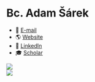 # Bc. Adam Šárek
* :e-mail: [E-mail](mailto:email@adamsarek.eu)
* :earth_americas: [Website](https://adamsarek.eu)
* :briefcase: [LinkedIn](https://www.linkedin.com/in/adamsarek)<br>
* :mortar_board: [Scholar](https://scholar.google.com/citations?user=lhp9xHgAAAAJ)
<picture>
	<source            srcset="https://github-readme-stats.vercel.app/api?username=adamsarek&include_all_commits=true&count_private=true&show_icons=true&hide_border=true&theme=dark"
		media="(prefers-color-scheme: dark)" />
	<source            srcset="https://github-readme-stats.vercel.app/api?username=adamsarek&include_all_commits=true&count_private=true&show_icons=true&hide_border=true"
		media="(prefers-color-scheme: light), (prefers-color-scheme: no-preference)" />
	<img                  src="https://github-readme-stats.vercel.app/api?username=adamsarek&include_all_commits=true&count_private=true&show_icons=true&hide_border=true" />
</picture><br>
<picture>
	<source srcset="https://github-readme-stats.vercel.app/api/top-langs/?username=adamsarek&layout=compact&langs_count=10&hide_border=true&theme=dark"
		media="(prefers-color-scheme: dark)" />
	<source srcset="https://github-readme-stats.vercel.app/api/top-langs/?username=adamsarek&layout=compact&langs_count=10&hide_border=true"
		media="(prefers-color-scheme: light), (prefers-color-scheme: no-preference)" />
	<img       src="https://github-readme-stats.vercel.app/api/top-langs/?username=adamsarek&layout=compact&langs_count=10&hide_border=true" />
</picture>